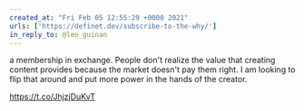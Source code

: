 ```yaml
---
created_at: "Fri Feb 05 12:55:29 +0000 2021"
urls: ['https://definet.dev/subscribe-to-the-why/']
in_reply_to: @leo_guinan
---
```


a membership in exchange. People don't realize the value that creating content provides because the market doesn't pay them right. I am looking to flip that around and put more power in the hands of the creator. 

https://t.co/JhjzjDuKvT